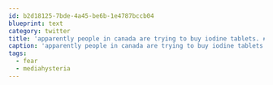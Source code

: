 ```yaml
---
id: b2d18125-7bde-4a45-be6b-1e4787bccb04
blueprint: text
category: twitter
title: 'apparently people in canada are trying to buy iodine tablets. #fear #mediahysteria'
caption: 'apparently people in canada are trying to buy iodine tablets. <span class="hashtag hashtag_local">#<a href="http://tweettemp.darylchymko.ca/?tag=fear">fear</a> <span class="hashtag hashtag_local">#<a href="http://tweettemp.darylchymko.ca/?tag=mediahysteria">mediahysteria</a>'
tags:
  - fear
  - mediahysteria
---
```


